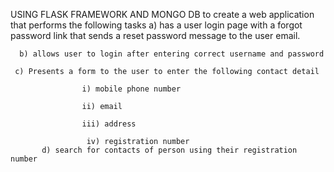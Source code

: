 USING FLASK FRAMEWORK AND MONGO DB to create a web application that performs the following tasks
      a) has a user login page with a forgot password link that sends a reset password message to the user email.

      b) allows user to login after entering correct username and password 

     c) Presents a form to the user to enter the following contact detail 

                    i) mobile phone number

                    ii) email

                    iii) address 

                     iv) registration number
           d) search for contacts of person using their registration number

 
